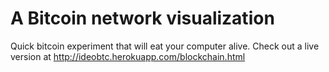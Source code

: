 # A Bitcoin network visualization
Quick bitcoin experiment that will eat your computer alive.
Check out a live version at http://ideobtc.herokuapp.com/blockchain.html